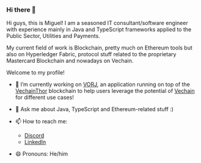 ### Hi there 👋

Hi guys, this is Miguel! I am a seasoned IT consultant/software engineer with experience mainly in Java and TypeScript frameworks applied to the Public Sector, Utilities and Payments.

My current field of work is Blockchain, pretty much on Ethereum tools but also on Hyperledger Fabric, protocol stuff related to the proprietary Mastercard Blockchain and nowadays on Vechain.

Welcome to my profile!

- 🔭 I’m currently working on [VORJ](https://vorj.app/), an application running on top of the [VechainThor](https://github.com/vechain/thor) blockchain to help users leverage the potential of [Vechain](http://vechain.org/) for different use cases!

- 💬 Ask me about Java, TypeScript and Ethereum-related stuff :)

- 📫 How to reach me: 
  * [Discord](https://discordapp.com/users/720641577948807178)
  * [LinkedIn](https://www.linkedin.com/in/miguel-%C3%A1ngel-rojo-fern%C3%A1ndez-14495441/)

- 😄 Pronouns: He/him
